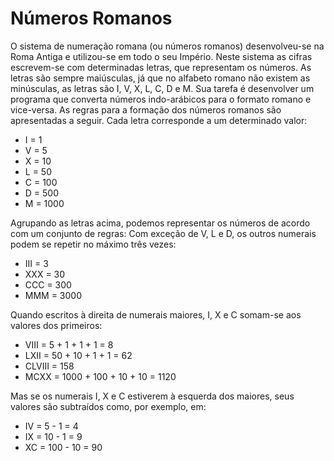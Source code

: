 # Números Romanos

O sistema de numeração romana (ou números romanos) desenvolveu-se na Roma Antiga e utilizou-se em todo o seu Império. Neste sistema as cifras escrevem-se com determinadas letras, que representam os números. As letras são sempre maiúsculas, já que no alfabeto romano não existem as minúsculas, as letras são I, V, X, L, C, D e M.
Sua tarefa é desenvolver um programa que converta números indo-arábicos para o formato romano e vice-versa. As regras para a formação dos números romanos são apresentadas a seguir.
Cada letra corresponde a um determinado valor:

* I = 1
* V = 5
* X = 10
* L = 50
* C = 100
* D = 500
* M = 1000

Agrupando as letras acima, podemos representar os números de acordo com um conjunto de regras:
Com exceção de V, L e D, os outros numerais podem se repetir no máximo três vezes:

* III = 3
* XXX = 30
* CCC = 300
* MMM = 3000

Quando escritos à direita de numerais maiores, I, X e C somam-se aos valores dos primeiros:

* VIII = 5 + 1 + 1 + 1 = 8
* LXII = 50 + 10 + 1 + 1 = 62
* CLVIII = 158
* MCXX = 1000 + 100 + 10 + 10 = 1120

Mas se os numerais I, X e C estiverem à esquerda dos maiores, seus valores são subtraídos como, por exemplo, em:
* IV = 5 - 1 = 4
* IX = 10 - 1 = 9
* XC = 100 - 10 = 90
